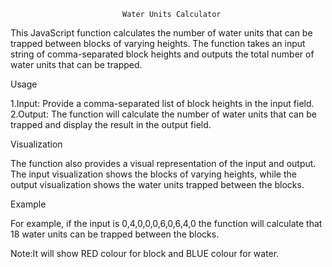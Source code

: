                              Water Units Calculator

 This JavaScript function calculates the number of water units that can be trapped between blocks of varying heights. The function takes an input string of comma-separated block heights and outputs the total number of water units that can be trapped.

Usage

 1.Input: Provide a comma-separated list of block heights in the input field.
 2.Output: The function will calculate the number of water units that can be trapped and display the result in the output field.

Visualization

 The function also provides a visual representation of the input and output. The input visualization shows the blocks of varying heights, while the output visualization shows the water units trapped between the blocks.

Example

 For example, if the input is 0,4,0,0,0,6,0,6,4,0 the function will calculate that 18 water units can be trapped between the blocks.

 Note:It will show RED colour for block and BLUE colour for water.

